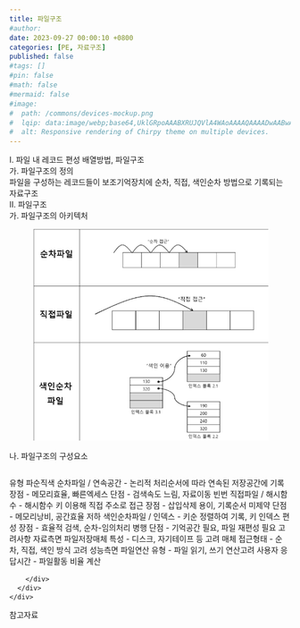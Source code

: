 ```yaml
---
title: 파일구조
#author: 
date: 2023-09-27 00:00:10 +0800
categories: [PE, 자료구조]
published: false
#tags: []
#pin: false
#math: false
#mermaid: false
#image:
#  path: /commons/devices-mockup.png
#  lqip: data:image/webp;base64,UklGRpoAAABXRUJQVlA4WAoAAAAQAAAADwAABwAAQUxQSDIAAAARL0AmbZurmr57yyIiqE8oiG0bejIYEQTgqiDA9vqnsUSI6H+oAERp2HZ65qP/VIAWAFZQOCBCAAAA8AEAnQEqEAAIAAVAfCWkAALp8sF8rgRgAP7o9FDvMCkMde9PK7euH5M1m6VWoDXf2FkP3BqV0ZYbO6NA/VFIAAAA
#  alt: Responsive rendering of Chirpy theme on multiple devices.
---
```


<div class="post-wrap">
  <div class="para">
    <div class="para-title">
      I. 파일 내 레코드 편성 배열방법, 파일구조
    </div>
    <div class="para-cntnt">
      <div class="para">
        <div class="para-title">
          가. 파일구조의 정의
        </div>
        <div class="para-cntnt">
            파일을 구성하는 레코드들이 보조기억장치에 순차, 직접, 색인순차 방법으로 기록되는 자료구조
        </div>
      </div>
    </div>
  </div>
  
  <div class="para">
    <div class="para-title">
      II. 파일구조
    </div>
    <div class="para-cntnt">
      <div class="para">
        <div class="para-title">
          가. 파일구조의 아키텍처
        </div>
        <div class="para-cntnt">
          <figure class="post-figure">
            <img src="/assets/img/posts/파일구조.png" alt="파일구조">
<!--            <figcaption>Source: Unveiling the Metaverse: Exploring Emerging Trends, Multifaceted Perspectives, and Future Challenges</figcaption>-->
          </figure>
        </div>
      </div>
      <div class="para">
        <div class="para-title">
          나. 파일구조의 구성요소
        </div>
        <div class="para-cntnt">
          <table class="post-table">
          </table>
          유형 파순직색
  순차파일 / 연속공간 - 논리적 처리순서에 따라 연속된 저장공간에 기록
    장점 - 메모리효율, 빠른엑세스
    단점 - 검색속도 느림, 자료이동 빈번
  직접파일 / 해시함수 - 해시함수 키 이용해 직접 주소로 접근 
    장점 - 삽입삭제 용이, 기록순서 미제약 
    단점 - 메모리낭비, 공간효율 저하
  색인순차파일 / 인덱스 - 키순 정렬하여 기록, 키 인덱스 편성
    장점 - 효율적 검색, 순차-임의처리 병행
    단점 - 기억공간 필요, 파일 재편성 필요
고려사항
  자료측면
    파일저장매체 특성 - 디스크, 자기테이프 등 고려
    매체 접근형태 - 순차, 직접, 색인 방식 고려
  성능측면
    파일연산 유형 - 파일 읽기, 쓰기 연산고려
    사용자 응답시간 - 파일활동 비율 계산

        </div>
      </div>
    </div>
  </div>

  <div class="refr-wrap">
    <div class="refr-title">
        참고자료
    </div>
    <ol class="refr-list">
    <!--    <li>(나현식, 최대선) <a target="_blank" href="https://scienceon.kisti.re.kr/commons/util/originalView.do?cn=JAKO202225948430499&oCn=JAKO202225948430499&dbt=JAKO&journal=NJOU00291864">메타버스 보안 위협 요소 및 대응 방안 검토</a></li>-->
    <!--    <li>(M. Uddin, S. Manickam, H. Ullah, M. Obaidat and A. Dandoush) <a target="_blank" href="https://ieeexplore.ieee.org/abstract/document/10138386">Unveiling the Metaverse: Exploring Emerging Trends, Multifaceted Perspectives, and Future Challenges</a></li>-->
    </ol>
  </div>
</div>
